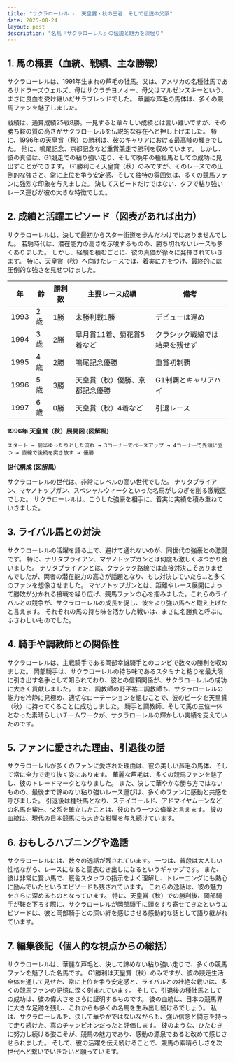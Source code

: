 ```yaml
---
title: "サクラローレル -  天皇賞・秋の王者、そして伝説の父系"
date: 2025-08-24
layout: post
description: "名馬『サクラローレル』の伝説と魅力を深堀り"
---
```


## 1. 馬の概要（血統、戦績、主な勝鞍）

サクラローレルは、1991年生まれの芦毛の牡馬。父は、アメリカの名種牡馬であるサドラーズウェルズ、母はサクラチヨノオー、母父はマルゼンスキーという、まさに良血を受け継いだサラブレッドでした。  華麗な芦毛の馬体は、多くの競馬ファンを魅了しました。

戦績は、通算成績25戦8勝。一見すると華々しい成績とは言い難いですが、その勝ち鞍の質の高さがサクラローレルを伝説的な存在へと押し上げました。  特に、1996年の天皇賞（秋）の勝利は、彼のキャリアにおける最高峰の輝きでした。  他に、鳴尾記念、京都記念など重賞競走で勝利を収めています。  しかし、彼の真価は、G1競走での粘り強い走り、そして晩年の種牡馬としての成功に見出すことができます。  G1勝利こそ天皇賞（秋）のみですが、そのレースでの圧倒的な強さと、常に上位を争う安定感、そして独特の雰囲気は、多くの競馬ファンに強烈な印象を与えました。  決してスピードだけではない、タフで粘り強いレース運びが彼の大きな特徴でした。


## 2. 成績と活躍エピソード（図表があれば出力）

サクラローレルは、決して最初からスター街道を歩んだわけではありませんでした。  若駒時代は、潜在能力の高さを示唆するものの、勝ち切れないレースも多くありました。  しかし、経験を積むごとに、彼の真価が徐々に発揮されていきます。  特に、天皇賞（秋）へ向けたレースでは、着実に力をつけ、最終的には圧倒的な強さを見せつけました。


| 年 | 齢 | 勝利数 | 主要レース成績 | 備考 |
|---|---|---|---|---|
| 1993 | 2歳 | 1勝 |  未勝利戦1勝 |  デビューは遅め |
| 1994 | 3歳 | 2勝 |  皐月賞11着、菊花賞5着など |  クラシック戦線では結果を残せず |
| 1995 | 4歳 | 2勝 |  鳴尾記念優勝 | 重賞初制覇 |
| 1996 | 5歳 | 3勝 | 天皇賞（秋）優勝、京都記念優勝 |  G1制覇とキャリアハイ |
| 1997 | 6歳 | 0勝 |  天皇賞（秋）4着など |  引退レース |


**1996年 天皇賞（秋）展開図 (図解風)**

```
スタート → 前半ゆったりとした流れ → 3コーナーでペースアップ → 4コーナーで先頭に立つ → 直線で後続を突き放す → 優勝
```

**世代構成 (図解風)**

サクラローレルの世代は、非常にレベルの高い世代でした。  ナリタブライアン、マヤノトップガン、スペシャルウィークといった名馬がしのぎを削る激戦区でした。  サクラローレルは、こうした強豪を相手に、着実に実績を積み重ねていきました。


## 3. ライバル馬との対決

サクラローレルの活躍を語る上で、避けて通れないのが、同世代の強豪との激闘です。  特に、ナリタブライアン、マヤノトップガンとは何度も激しくぶつかり合いました。  ナリタブライアンとは、クラシック路線では直接対決こそありませんでしたが、両者の潜在能力の高さが話題となり、もし対決していたら…と多くのファンを想像させました。 マヤノトップガンとは、距離やレース展開によって勝敗が分かれる接戦を繰り広げ、競馬ファンの心を掴みました。これらのライバルとの競争が、サクラローレルの成長を促し、彼をより強い馬へと鍛え上げたと言えます。  それぞれの馬の持ち味を活かした戦いは、まさに名勝負と呼ぶにふさわしいものでした。


## 4. 騎手や調教師との関係性

サクラローレルは、主戦騎手である岡部幸雄騎手とのコンビで数々の勝利を収めました。  岡部騎手は、サクラローレルの持ち味であるスタミナと粘りを最大限に引き出す名手として知られており、彼との信頼関係が、サクラローレルの成功に大きく貢献しました。  また、調教師の野平祐二調教師も、サクラローレルの能力を冷静に見極め、適切なローテーションを組むことで、彼のピークを天皇賞（秋）に持ってくることに成功しました。  騎手と調教師、そして馬の三位一体となった素晴らしいチームワークが、サクラローレルの輝かしい実績を支えていたのです。


## 5. ファンに愛された理由、引退後の話

サクラローレルが多くのファンに愛された理由は、彼の美しい芦毛の馬体、そして常に全力で走り抜く姿にあります。  華麗な芦毛は、多くの競馬ファンを魅了し、彼のトレードマークとなりました。  また、決して華やかな勝ち方ではないものの、最後まで諦めない粘り強いレース運びは、多くのファンに感動と共感を呼びました。  引退後は種牡馬となり、ステイゴールド、アドマイヤムーンなどの名馬を輩出、父系を確立したことは、彼のもう一つの偉業と言えます。  彼の血統は、現代の日本競馬にも大きな影響を与え続けています。


## 6. おもしろハプニングや逸話

サクラローレルには、数々の逸話が残されています。  一つは、普段は大人しい性格ながら、レースになると闘志むき出しになるというギャップです。  また、彼は非常に賢い馬で、厩舎スタッフの指示をよく理解し、トレーニングにも熱心に励んでいたというエピソードも残されています。  これらの逸話は、彼の魅力をさらに深めるものとなっています。  特に、天皇賞（秋）での勝利後、岡部騎手が鞍を下ろす際に、サクラローレルが岡部騎手に頭をすり寄せてきたというエピソードは、彼と岡部騎手との深い絆を感じさせる感動的な話として語り継がれています。


## 7. 編集後記（個人的な視点からの総括）

サクラローレルは、華麗な芦毛と、決して諦めない粘り強い走りで、多くの競馬ファンを魅了した名馬です。  G1勝利は天皇賞（秋）のみですが、彼の競走生活全体を通して見せた、常に上位を争う安定感と、ライバルとの壮絶な戦いは、多くの競馬ファンの記憶に深く刻まれています。  そして、引退後の種牡馬としての成功は、彼の偉大さをさらに証明するものです。  彼の血統は、日本の競馬界に大きな足跡を残し、これからも多くの名馬を生み出し続けるでしょう。  私は、サクラローレルを、決して華やかではないながらも、強い信念と闘志を持って走り続けた、真のチャンピオンだったと評価します。  彼のような、ひたむきに努力し続ける姿こそが、競馬の魅力であり、感動の源泉であると改めて感じさせられました。  そして、彼の活躍を伝え続けることで、競馬の素晴らしさを次世代へと繋いでいきたいと願っています。
